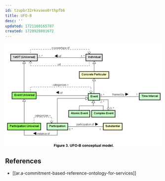 ```yaml
---
id: tzupbr32rkxvaeo0rthpfb6
title: UFO-B
desc: ''
updated: 1721160165787
created: 1720928801672
---
```


![](/assets/images/2024-07-16-13-02-44.png)

## References

- [[ar.a-commitment-based-reference-ontology-for-services]]